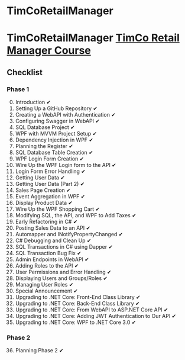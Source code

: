 ﻿# TimCoRetailManager
# TimCoRetailManager [TimCo Retail Manager Course](https://www.youtube.com/playlist?list=PLLWMQd6PeGY0bEMxObA6dtYXuJOGfxSPx)

## Checklist
### Phase 1
0. Introduction ✔
1. Setting Up a GitHub Repository ✔
2. Creating a WebAPI with Authentication ✔
3. Configuring Swagger in WebAPI  ✔
4. SQL Database Project ✔
5. WPF with MVVM Project Setup ✔
6. Dependency Injection in WPF ✔
7. Planning the Register ✔
8. SQL Database Table Creation ✔
9. WPF Login Form Creation ✔
10. Wire Up the WPF Login form to the API ✔
11. Login Form Error Handling ✔
12. Getting User Data ✔
13. Getting User Data (Part 2)  ✔
14. Sales Page Creation ✔
15. Event Aggregation in WPF ✔
16. Display Product Data ✔
17. Wire Up the WPF Shopping Cart ✔
18. Modifying SQL, the API, and WPF to Add Taxes ✔
19. Early Refactoring in C# ✔
20. Posting Sales Data to an API ✔
21. Automapper and INotifyPropertyChanged ✔
22. C# Debugging and Clean Up ✔
23. SQL Transactions in C# using Dapper ✔
24. SQL Transaction Bug Fix ✔
25. Admin Endpoints in WebAPI ✔
26. Adding Roles to the API ✔
27. User Permissions and Error Handling ✔
28. Displaying Users and Groups/Roles ✔
29. Managing User Roles ✔
30. Special Announcement ✔
31. Upgrading to .NET Core: Front-End Class Library ✔
32. Upgrading to .NET Core: Back-End Class Library ✔
33. Upgrading to .NET Core: From WebAPI to ASP.NET Core API ✔
34. Upgrading to .NET Core: Adding JWT Authentication to Our API ✔
35. Upgrading to .NET Core: WPF to .NET Core 3.0 ✔

### Phase 2
36. Planning Phase 2  ✔


